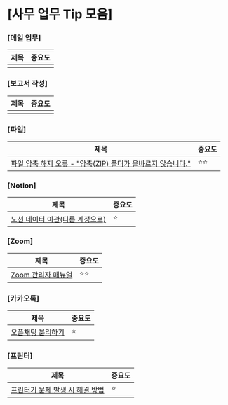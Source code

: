 # [사무 업무 Tip 모음]

### [메일 업무]
| 제목 | 중요도 |
|-------|-------|
|  |  |

### [보고서 작성]
| 제목 | 중요도 |
|-------|-------|
|  |  |

### [파일]
| 제목 | 중요도 |
|-------|-------|
| [파일 압축 해제 오류 - "압축(ZIP) 폴더가 올바르지 않습니다."](https://hyeonstone.tistory.com/entry/%ED%8C%8C%EC%9D%BC-%EC%95%95%EC%B6%95-%ED%92%80%EA%B8%B0-%EC%98%A4%EB%A5%98-%EC%95%95%EC%B6%95ZIP-%ED%8F%B4%EB%8D%94%EA%B0%80-%EC%98%AC%EB%B0%94%EB%A5%B4%EC%A7%80-%EC%95%8A%EC%8A%B5%EB%8B%88%EB%8B%A4-%ED%95%B4%EA%B2%B0-%EB%B0%A9%EB%B2%95) | ⭐⭐ |

### [Notion]
| 제목 | 중요도 |
|-------|-------|
| [노션 데이터 이관(다른 계정으로)](https://gongysd.com/notion-office/?bmode=view&idx=140915101) | ⭐ |


### [Zoom]
| 제목 | 중요도 |
|-------|-------|
| [Zoom 관리자 매뉴얼](https://hyeonstone.tistory.com/entry/%EB%A7%A4%EB%8B%88%EC%A0%80%EC%86%8C%EC%82%AC%EC%9D%B4%EC%96%B4%ED%8B%B0-Zoom-%EA%B5%90%EC%9C%A1%EB%A7%A4%EB%8B%88%EC%A0%80-%EC%95%84%EB%A5%B4%EB%B0%94%EC%9D%B4%ED%8A%B8-%ED%9B%84%EA%B8%B0) | ⭐⭐ |

### [카카오톡]
| 제목 | 중요도 |
|-------|-------|
| [오픈채팅 분리하기](https://hyeonstone.tistory.com/entry/PC-%EC%B9%B4%EC%B9%B4%EC%98%A4%ED%86%A1-%EC%98%A4%ED%94%88%EC%B1%84%ED%8C%85-%EB%B6%84%EB%A6%AC%ED%95%98%EA%B8%B0) | ⭐ |

### [프린터]
| 제목 | 중요도 |
|-------|-------|
| [프린터기 문제 발생 시 해결 방법](https://m.blog.naver.com/ssdhdd80/222563564516) | ⭐ |
